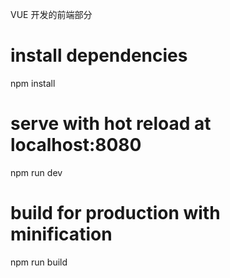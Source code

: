 VUE 开发的前端部分

# install dependencies
npm install

# serve with hot reload at localhost:8080
npm run dev

# build for production with minification
npm run build
